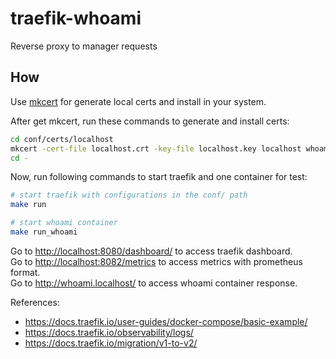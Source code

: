 # traefik-whoami

Reverse proxy to manager requests

## How

Use [mkcert](https://github.com/FiloSottile/mkcert/releases) for generate local certs and install in your system.

After get mkcert, run these commands to generate and install certs:

```bash
cd conf/certs/localhost
mkcert -cert-file localhost.crt -key-file localhost.key localhost whoami.localhost betraefik.localhost api.localhost 127.0.0.1
cd -
```

Now, run following commands to start traefik and one container for test:

```bash
# start traefik with configurations in the conf/ path
make run

# start whoami container
make run_whoami
```

Go to <http://localhost:8080/dashboard/> to access traefik dashboard.  
Go to <http://localhost:8082/metrics> to access metrics with prometheus format.  
Go to <http://whoami.localhost/> to access whoami container response.  

References:

- <https://docs.traefik.io/user-guides/docker-compose/basic-example/>
- <https://docs.traefik.io/observability/logs/>
- <https://docs.traefik.io/migration/v1-to-v2/>
